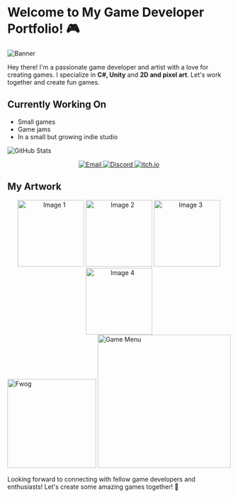 # Welcome to My Game Developer Portfolio! 🎮

![Banner](https://github.com/odessy3509/Odessy.github.io/assets/137520021/06cb6ea7-c490-4056-8d8d-e1abcb3ec8b9)

Hey there! I'm a passionate game developer and artist with a love for creating games. I specialize in **C#, Unity** and **2D and pixel art**. Let's work together and create fun games.

## Currently Working On

- Small games
- Game jams
- In a small but growing indie studio

![GitHub Stats](https://github-readme-stats.vercel.app/api?username=odessy3509&show_icons=true&theme=radical)


<div align="center"> 

  <a href="mailto:odessy3509@gmail.com">
    <img src="https://img.shields.io/badge/Email-%40Dessy-blue?style=for-the-badge&logo=gmail&logoColor=red" alt="Email">
  </a>
  <a href="https://discord.com/users/odessy3509">
    <img src="https://img.shields.io/badge/Discord-odessy3509-blue?style=for-the-badge&logo=discord&logoColor=white&color=blue" alt="Discord">
  </a>
  <a href="https://odessy.itch.io/">
    <img src="https://img.shields.io/badge/itch.io-odessy-blue?style=for-the-badge&logo=itch.io&logoColor=white&color=orange" alt="itch.io">
  </a>

</div>



## My Artwork


<div align="center">
  <img src="https://i.gyazo.com/421be63b9f0484e2b3e091f1a305066f.gif" width="150" alt="Image 1">
  <img src="https://i.gyazo.com/87f5f89b6c8015dc8fb44e504d0a234e.gif" width="150" alt="Image 2">
  <img src="https://i.gyazo.com/9406abee664760b76d9ac888a309dcb6.gif" width="150" alt="Image 3">
  <img src="https://i.gyazo.com/97ac69f8357fd372face675541328229.gif" width="150" alt="Image 4">
</div>

<img src="https://github.com/odessy3509/Odessy.github.io/assets/137520021/f105a05b-aaf0-4c8a-be51-12f712041375.png" alt="Fwog" width="200">
<img src="https://github.com/odessy3509/Odessy.github.io/assets/137520021/ac0ee750-45c5-4042-9713-c11c097339be.png" alt="Game Menu" width="300">





Looking forward to connecting with fellow game developers and enthusiasts! Let's create some amazing games together! 🚀

